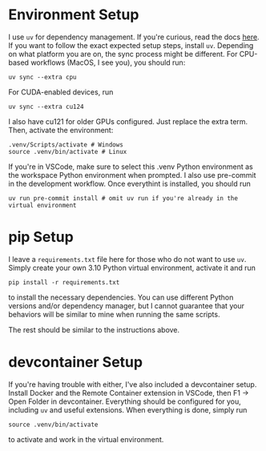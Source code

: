 # Environment Setup

I use `uv` for dependency management. If you're curious, read the docs [here](https://docs.astral.sh/uv/). If you want to follow the exact expected setup steps, install `uv`. Depending on what platform you are on, the sync process might be different. For CPU-based workflows (MacOS, I see you), you should run:

```
uv sync --extra cpu
```

For CUDA-enabled devices, run

```
uv sync --extra cu124
```

I also have cu121 for older GPUs configured. Just replace the extra term. Then, activate the environment:

```
.venv/Scripts/activate # Windows
source .venv/bin/activate # Linux
```

If you're in VSCode, make sure to select this .venv Python environment as the workspace Python environment when prompted. I also use pre-commit in the development workflow. Once everythint is installed, you should run

```
uv run pre-commit install # omit uv run if you're already in the virtual environment
```

# pip Setup

I leave a `requirements.txt` file here for those who do not want to use `uv`. Simply create your own 3.10 Python virtual environment, activate it and run

```
pip install -r requirements.txt
```

to install the necessary dependencies. You can use different Python versions and/or dependency manager, but I cannot guarantee that your behaviors will be similar to mine when running the same scripts.

The rest should be similar to the instructions above.

# devcontainer Setup

If you're having trouble with either, I've also included a devcontainer setup. Install Docker and the Remote Container extension in VSCode, then F1 -> Open Folder in devcontainer. Everything should be configured for you, including `uv` and useful extensions. When everything is done, simply run

```
source .venv/bin/activate
```

to activate and work in the virtual environment.